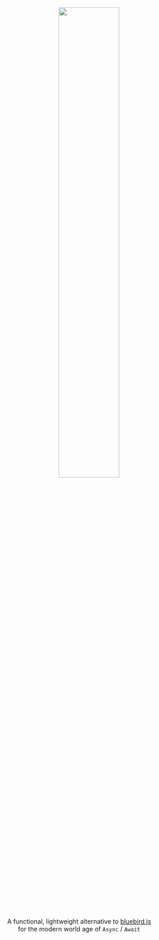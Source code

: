 <div align="center">
<div>
  &nbsp;&nbsp;&nbsp;&nbsp;&nbsp;&nbsp;&nbsp;&nbsp;&nbsp;&nbsp;&nbsp;<img width="52%" src="https://raw.githubusercontent.com/asfktz/awaity/master/logo.png?token=AAMMQ-spLVS8hwTkFOhyzLxXFZoJDAxhks5anEYJwA%3D%3D" />
</div>

<p>A functional, lightweight alternative to <a href="http://bluebirdjs.com/">bluebird.js</a><br>for the modern world age of <code>Async</code> / <code>Await</code> </p> 
</div>
